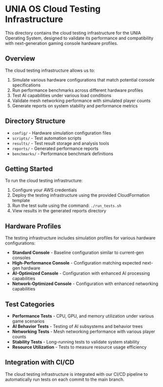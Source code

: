 # UNIA OS Cloud Testing Infrastructure

This directory contains the cloud testing infrastructure for the UNIA Operating System, designed to validate its performance and compatibility with next-generation gaming console hardware profiles.

## Overview

The cloud testing infrastructure allows us to:

1. Simulate various hardware configurations that match potential console specifications
2. Run performance benchmarks across different hardware profiles
3. Test AI capabilities under various load conditions
4. Validate mesh networking performance with simulated player counts
5. Generate reports on system stability and performance metrics

## Directory Structure

- `config/` - Hardware simulation configuration files
- `scripts/` - Test automation scripts
- `results/` - Test result storage and analysis tools
- `reports/` - Generated performance reports
- `benchmarks/` - Performance benchmark definitions

## Getting Started

To run the cloud testing infrastructure:

1. Configure your AWS credentials
2. Deploy the testing infrastructure using the provided CloudFormation template
3. Run the test suite using the command: `./run_tests.sh`
4. View results in the generated reports directory

## Hardware Profiles

The testing infrastructure includes simulation profiles for various hardware configurations:

- **Standard Console** - Baseline configuration similar to current-gen consoles
- **High-Performance Console** - Configuration matching expected next-gen hardware
- **AI-Optimized Console** - Configuration with enhanced AI processing capabilities
- **Network-Optimized Console** - Configuration with enhanced networking capabilities

## Test Categories

- **Performance Tests** - CPU, GPU, and memory utilization under various game scenarios
- **AI Behavior Tests** - Testing of AI subsystems and behavior trees
- **Networking Tests** - Mesh networking performance with various player counts
- **Stability Tests** - Long-running tests to validate system stability
- **Resource Utilization** - Tests to measure resource usage efficiency

## Integration with CI/CD

The cloud testing infrastructure is integrated with our CI/CD pipeline to automatically run tests on each commit to the main branch.
